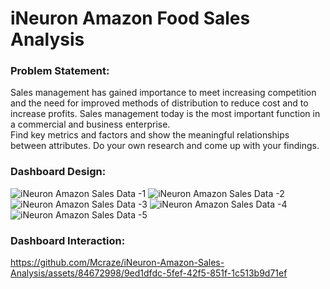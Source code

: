 # iNeuron Amazon Food Sales Analysis

### Problem Statement:
Sales management has gained importance to meet increasing competition and the need for improved methods of distribution to reduce cost and to increase profits. Sales management today is the most important function in a commercial and business enterprise.
<br>
Find key metrics and factors and show the meaningful relationships between attributes. Do your own research and come up with your findings.

### Dashboard Design:
![iNeuron  Amazon Sales Data -1](https://github.com/Mcraze/iNeuron-Amazon-Sales-Analysis/assets/84672998/fb330f5a-68ef-4824-b2f1-b56402bfa7f9)
![iNeuron  Amazon Sales Data -2](https://github.com/Mcraze/iNeuron-Amazon-Sales-Analysis/assets/84672998/db793ea8-2b45-4057-ac44-eac5f7958169)
![iNeuron  Amazon Sales Data -3](https://github.com/Mcraze/iNeuron-Amazon-Sales-Analysis/assets/84672998/9fa15982-76e6-4c76-beb3-07cb3d92c5fb)
![iNeuron  Amazon Sales Data -4](https://github.com/Mcraze/iNeuron-Amazon-Sales-Analysis/assets/84672998/01102a6a-b183-4e2f-a75b-0366c7ef1bfe)
![iNeuron  Amazon Sales Data -5](https://github.com/Mcraze/iNeuron-Amazon-Sales-Analysis/assets/84672998/10256a3b-e24a-4cd6-b873-d403c3573730)

### Dashboard Interaction:
https://github.com/Mcraze/iNeuron-Amazon-Sales-Analysis/assets/84672998/9ed1dfdc-5fef-42f5-851f-1c513b9d71ef

